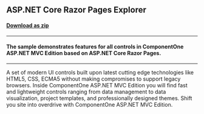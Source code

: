 ## ASP.NET Core Razor Pages Explorer
#### [Download as zip](https://downgit.github.io/#/home?url=https://github.com/GrapeCity/ComponentOne-ASPNET-MVC-Samples/tree/master/RazorPages/RazorPagesExplorer)
____
#### The sample demonstrates features for all controls in ComponentOne ASP.NET MVC Edition based on ASP.NET Core Razor Pages.
____
A set of modern UI controls built upon latest cutting edge technologies like HTML5, CSS, ECMA5 without making compromises to support legacy browsers. Inside ComponentOne ASP.NET MVC Edition you will find fast and lightweight controls ranging from data management to data visualization, project templates, and professionally designed themes. Shift you site into overdrive with ComponentOne ASP.NET MVC Edition.
